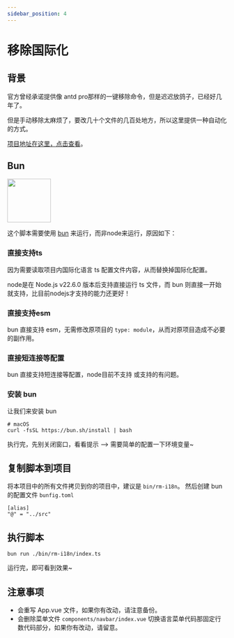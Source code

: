 ```yaml
---
sidebar_position: 4
---
```


# 移除国际化

## 背景
官方曾经承诺提供像 antd pro那样的一键移除命令，但是迟迟放鸽子，已经好几年了。

但是手动移除太麻烦了，要改几十个文件的几百处地方，所以这里提供一种自动化的方式。

[项目地址在这里，点击查看](https://github.com/dingshaohua-com/arco-rm-i18n)。


## Bun

<img src="https://img.dingshaohua.com/book-fe/202412152326535.svg" width="100"/>

这个脚本需要使用 [bun](https://bun.sh) 来运行，而非node来运行，原因如下：

### 直接支持ts
因为需要读取项目内国际化语言 ts 配置文件内容，从而替换掉国际化配置。

node是在 Node.js v22.6.0 版本后支持直接运行 ts 文件，而 bun 则直接一开始就支持，比目前nodejs才支持的能力还更好！

### 直接支持esm
bun 直接支持 esm，无需修改原项目的 `type: module`，从而对原项目造成不必要的副作用。

### 直接短连接等配置
bun 直接支持短连接等配置，node目前不支持 或支持的有问题。

### 安装 bun 

让我们来安装 bun 
```shell
# macOS
curl -fsSL https://bun.sh/install | bash
```

执行完，先别关闭窗口，看看提示 --> 需要简单的配置一下环境变量~



## 复制脚本到项目
将本项目中的所有文件拷贝到你的项目中，建议是 `bin/rm-i18n`。
然后创建 bun 的配置文件 `bunfig.toml` 
``` 
[alias]
"@" = "../src"
```

## 执行脚本
```
bun run ./bin/rm-i18n/index.ts
```
运行完，即可看到效果~


## 注意事项
* 会重写 App.vue 文件，如果你有改动，请注意备份。
* 会删除菜单文件 `components/navbar/index.vue` 切换语言菜单代码那固定行数代码部分，如果你有改动，请留意。
